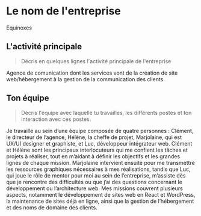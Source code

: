 # Le nom de l'entreprise

Equinoxes

## L'activité principale

> Décris en quelques lignes l'activité principale de l'entreprise

Agence de comunication dont les services vont de la création de site web/hébergement à la gestion de la communication des clients.

## Ton équipe

> Décris l'équipe avec laquelle tu travailles, les différents postes et ton interaction avec ces postes.

Je travaille au sein d’une équipe composée de quatre personnes : Clément, le directeur de l’agence, Hélène, la cheffe de projet, Marjolaine, qui est UX/UI designer et graphiste, et Luc, développeur intégrateur web.
Clément et Hélène sont les principaux interlocuteurs qui me confient les tâches et projets à réaliser, tout en m’aidant à définir les objectifs et les grandes lignes de chaque mission.
Marjolaine intervient ensuite pour me transmettre les ressources graphiques nécessaires à mes réalisations, tandis que Luc, qui joue le rôle de mentor pour moi au sein de l’entreprise,
m’assiste dès que je rencontre des difficultés ou que j’ai des questions concernant le développement ou l’architecture web. Mes missions couvrent plusieurs aspects, notamment le développement de sites web en React et WordPress,
la maintenance de sites déjà en ligne, ainsi que la gestion de l’hébergement et des noms de domaine des clients.
